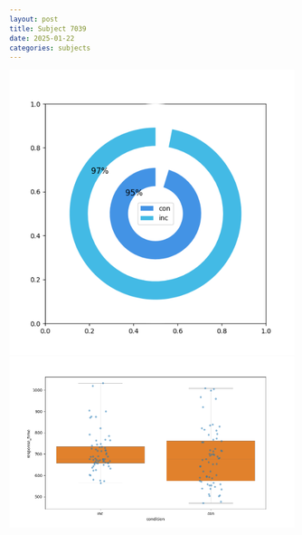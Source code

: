 ```yaml
---
layout: post
title: Subject 7039
date: 2025-01-22
categories: subjects
---
```


![](data/7039/run-2/7039_accuracy_by_condition.png)
![](data/7039/run-2/7039_rt.png)
